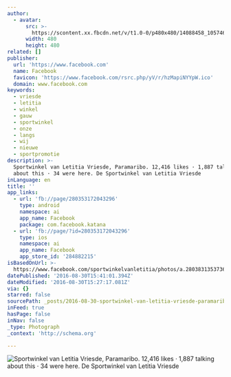 ```yaml
---
author:
  - avatar:
      src: >-
        https://scontent.xx.fbcdn.net/v/t1.0-0/p480x480/14088458_1057461914332414_4595420769972047338_n.jpg?oh=60b8ef2d8a42a9e6c3f80616963d8642&oe=584ED239
      width: 480
      height: 480
related: []
publisher:
  url: 'https://www.facebook.com'
  name: Facebook
  favicon: 'https://www.facebook.com/rsrc.php/yV/r/hzMapiNYYpW.ico'
  domain: www.facebook.com
keywords:
  - vriesde
  - letitia
  - winkel
  - gauw
  - sportwinkel
  - onze
  - langs
  - wij
  - nieuwe
  - sportpromotie
description: >-
  Sportwinkel van Letitia Vriesde, Paramaribo. 12,416 likes · 1,887 talking
  about this · 34 were here. De Sportwinkel van Letitia Vriesde
inLanguage: en
title: ''
app_links:
  - url: 'fb://page/280353172043296'
    type: android
    namespace: ai
    app_name: Facebook
    package: com.facebook.katana
  - url: 'fb://page/?id=280353172043296'
    type: ios
    namespace: ai
    app_name: Facebook
    app_store_id: '284882215'
isBasedOnUrl: >-
  https://www.facebook.com/sportwinkelvanletitia/photos/a.280383135373633.66015.280353172043296/1057461914332414/?type=3&theater
datePublished: '2016-08-30T15:41:01.394Z'
dateModified: '2016-08-30T15:27:17.081Z'
via: {}
starred: false
sourcePath: _posts/2016-08-30-sportwinkel-van-letitia-vriesde-paramaribo-12416-likes.md
inFeed: true
hasPage: false
inNav: false
_type: Photograph
_context: 'http://schema.org'

---
```

![Sportwinkel van Letitia Vriesde, Paramaribo. 12,416 likes · 1,887 talking about this · 34 were here. De Sportwinkel van Letitia Vriesde](https://scontent.xx.fbcdn.net/v/t1.0-0/p480x480/14088458_1057461914332414_4595420769972047338_n.jpg?oh=60b8ef2d8a42a9e6c3f80616963d8642&oe=584ED239)